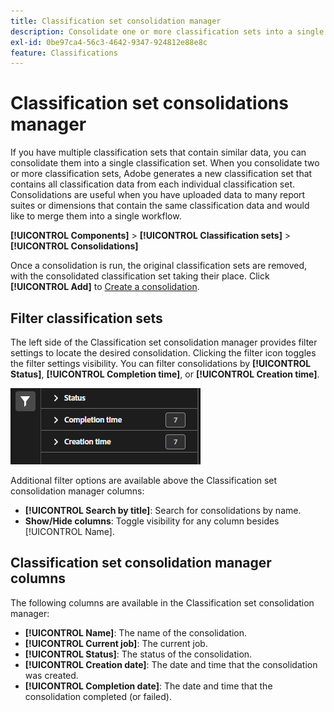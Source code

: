 ```yaml
---
title: Classification set consolidation manager
description: Consolidate one or more classification sets into a single classification set.
exl-id: 0be97ca4-56c3-4642-9347-924812e88e8c
feature: Classifications
---
```

# Classification set consolidations manager

If you have multiple classification sets that contain similar data, you can consolidate them into a single classification set. When you consolidate two or more classification sets, Adobe generates a new classification set that contains all classification data from each individual classification set. Consolidations are useful when you have uploaded data to many report suites or dimensions that contain the same classification data and would like to merge them into a single workflow.

**[!UICONTROL Components]** > **[!UICONTROL Classification sets]** > **[!UICONTROL Consolidations]**

Once a consolidation is run, the original classification sets are removed, with the consolidated classification set taking their place. Click **[!UICONTROL Add]** to [Create a consolidation](process.md).

## Filter classification sets

The left side of the Classification set consolidation manager provides filter settings to locate the desired consolidation. Clicking the filter icon toggles the filter settings visibility. You can filter consolidations by **[!UICONTROL Status]**, **[!UICONTROL Completion time]**, or **[!UICONTROL Creation time]**.

![Classification set consolidation filters](../../assets/classification-set-consolidation-filters.png)

Additional filter options are available above the Classification set consolidation manager columns:

* **[!UICONTROL Search by title]**: Search for consolidations by name.
* **Show/Hide columns**: Toggle visibility for any column besides [!UICONTROL Name].

## Classification set consolidation manager columns

The following columns are available in the Classification set consolidation manager:

* **[!UICONTROL Name]**: The name of the consolidation.
* **[!UICONTROL Current job]**: The current job. <!-- todo: better description -->
* **[!UICONTROL Status]**: The status of the consolidation. <!-- todo: get list of possible statuses -->
* **[!UICONTROL Creation date]**: The date and time that the consolidation was created.
* **[!UICONTROL Completion date]**: The date and time that the consolidation completed (or failed).
